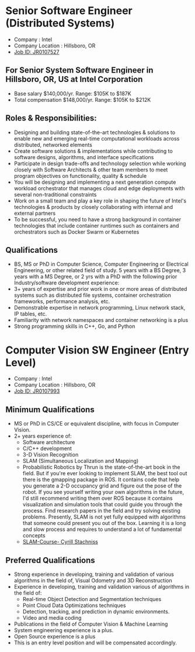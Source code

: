 # Senior Software Engineer (Distributed Systems) 
+ Company : Intel
+ Company Location : Hillsboro, OR
+ [Job ID: JR0107527](https://jobs.intel.com/ShowJob/Id/2067416/Senior%20Software%20Engineer%20(Distributed%20Systems))

## For Senior System Software Engineer in Hillsboro, OR, US at Intel Corporation
+ Base salary $140,000/yr. Range: $105K to $187K
+ Total compensation $148,000/yr. Range: $105K to $212K

## Roles & Responsibilities:
+ Designing and building state-of-the-art technologies & solutions to enable new and emerging real-time computational workloads across distributed, networked elements
+ Create software solutions & implementations while contributing to software designs, algorithms, and interface specifications
+ Participate in design trade-offs and technology selection while working closely with Software Architects & other team members to meet program objectives on functionality, quality & schedule
+ You will be designing and implementing a next generation compute workload orchestrator that manages cloud and edge deployments with several non-traditional constraints
+ Work on a small team and play a key role in shaping the future of Intel's technologies & products by closely collaborating with internal and external partners
+ To be successful, you need to have a strong background in container technologies that include container runtimes such as containers and orchestrators such as Docker Swarm or Kubernetes

## Qualifications
+ BS, MS or PhD in Computer Science, Computer Engineering or Electrical Engineering, or other related field of study. 5 years with a BS Degree, 3 years with a MS Degree, or 2 yrs with a PhD with the following prior Industry/software development experience:
+ 3+ years of expertise and prior work in one or more areas of distributed systems such as distributed file systems, container orchestration frameworks, performance analysis, etc.
+ Demonstrable expertise in network programming, Linux network stack, IP tables, etc.
+ Familiarity with network namespaces and container networking is a plus
+ Strong programming skills in C++, Go, and Python


# Computer Vision SW Engineer (Entry Level)
+ Company : Intel
+ Company Location : Hillsboro, OR
+ [Job ID: JR0107993](https://www.linkedin.com/jobs/view/1523603649/)

## Minimum Qualifications
+ MS or PhD in CS/CE or equivalent discipline, with focus in Computer Vision.
+ 2+ years experience of:
  - Software architecture
  - C/C++ development
  - 3-D Vision Recognition
  - SLAM (Simultaneous Localization and Mapping)
  - Probabilistic  Robotics by Thrun is the state-of-the-art book in the field.  But if you're ever looking to implement SLAM,  the best tool out there  is the gmapping package in ROS. It contains code that help you generate a 2-D occupancy grid and figure out the pose of the robot. If you see yourself writing your own algorithms in the future,  I'd still recommend writing them over  ROS because it contains visualization and simulation tools that could guide you through the process.  Find research papers in the field and try solving existing problems. Presently, SLAM is not yet fully equipped with algorithms that someone could present you out of the box.  Learning it is a long and slow process and requires to understand a lot of fundamental concepts
  - [SLAM-Course- Cyrill Stachniss](https://www.youtube.com/playlist?list=PLgnQpQtFTOGQrZ4O5QzbIHgl3b1JHimN_)
  
  

## Preferred Qualifications
+ Strong experience in developing, training and validation of various algorithms in the field of, Visual Odometry and 3D Reconstruction
+ Experience in developing, training and validation various of algorithms in the field of:
  - Real-time Object Detection and Segmentation techniques
  - Point Cloud Data Optimizations techniques
  - Detection, tracking, and prediction in dynamic environments.
  - Video and media coding
+ Publications in the field of Computer Vision & Machine Learning
+ System engineering experience is a plus.
+ Open Source experience is a plus
+ This is an entry level position and will be compensated accordingly.

